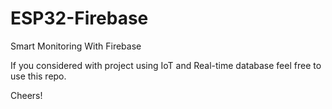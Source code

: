 # ESP32-Firebase
Smart Monitoring With Firebase

If you considered with project using IoT and Real-time database feel free to use this repo.

Cheers!
